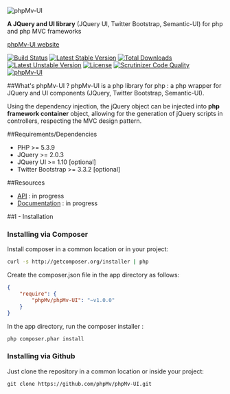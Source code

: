 ![phpMv-UI](http://angular.kobject.net/git/phalconist/phpMv-UI-git.png "Phalcon jquery")

**A JQuery and UI library** (JQuery UI, Twitter Bootstrap, Semantic-UI) for php and php MVC frameworks

[phpMv-UI website](http://phpmv-ui.kobject.net/)

[![Build Status](https://travis-ci.org/jcheron/phpMv-UI-tests-suite.svg?branch=master)](https://travis-ci.org/jcheron/phpMv-UI-tests-suite)
[![Latest Stable Version](https://poser.pugx.org/jcheron/phpMv-UI/v/stable)](https://packagist.org/packages/jcheron/phpMv-UI) [![Total Downloads](https://poser.pugx.org/jcheron/phpMv-UI/downloads)](https://packagist.org/packages/jcheron/phpMv-UI) [![Latest Unstable Version](https://poser.pugx.org/jcheron/phpMv-UI/v/unstable)](https://packagist.org/packages/jcheron/phpMv-UI) [![License](https://poser.pugx.org/jcheron/phpMv-UI/license)](https://packagist.org/packages/jcheron/phpMv-UI)
[![Scrutinizer Code Quality](https://scrutinizer-ci.com/g/jcheron/phpMv-UI/badges/quality-score.png?b=master)](https://scrutinizer-ci.com/g/jcheron/phpMv-UI/?branch=master)
<a href="http://phalconist.com/jcheron/phpMv-UI" target="_blank">
![phpMv-UI](http://phalconist.com/jcheron/phpMv-UI/default.svg)
</a>


##What's phpMv-UI ?
phpMv-UI is a php library for php : a php wrapper for JQuery and UI components (JQuery, Twitter Bootstrap, Semantic-UI).

Using the dependency injection, the jQuery object can be injected into **php framework container** object, allowing for the generation of jQuery scripts in controllers, respecting the MVC design pattern.

##Requirements/Dependencies

* PHP >= 5.3.9
* JQuery >= 2.0.3
* JQuery UI >= 1.10 [optional]
* Twitter Bootstrap >= 3.3.2 [optional]

##Resources
* [API](http://api.kobject.net/phpMv-UI/) : in progress
* [Documentation](http://slamwiki.kobject.net/en/slam4/php/phalcon/jquery) : in progress

##I - Installation

### Installing via Composer

Install composer in a common location or in your project:

```bash
curl -s http://getcomposer.org/installer | php
```
Create the composer.json file in the app directory as follows:

```json
{
    "require": {
        "phpMv/phpMv-UI": "~v1.0.0"
    }
}
```
In the app directory, run the composer installer :

```bash
php composer.phar install
```

### Installing via Github

Just clone the repository in a common location or inside your project:

```
git clone https://github.com/phpMv/phpMv-UI.git
```
